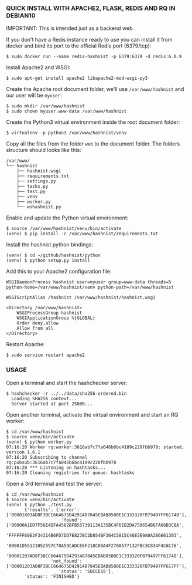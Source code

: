 ### QUICK INSTALL WITH APACHE2, FLASK, REDIS AND RQ IN DEBIAN10

IMPORTANT: This is intended just as a backend web

If you don't have a Redis instance ready to use you can install it from docker
 and bind its port to the official Redis port (6379/tcp):
``` 
$ sudo docker run --name redis-hashnist -p 6379:6379 -d redis:6.0.9
```

Install Apache2 and WSGI:
```
$ sudo apt-get install apache2 libapache2-mod-wsgi-py3
```

Create the Apache root document folder, we'll use `/var/www/hashnist` and our
user will be `myuser`:
```
$ sudo mkdir /var/www/hashnist
$ sudo chown myuser.www-data /var/www/hashnist
```

Create the Python3 virtual environment inside the root document folder:
```
$ virtualenv -p python3 /var/www/hashnist/venv
```

Copy all the files from the folder `web` to the document folder.
The folders structure should looks like this:
```
/var/www/
└── hashnist
    ├── hashnist.wsgi
    ├── requirements.txt
    ├── settings.py
    ├── tasks.py
    ├── test.py
    ├── venv
    ├── worker.py
    └── wshashnist.py
```

Enable and update the Python virtual environment:
```
$ source /var/www/hashnist/venv/bin/activate
(venv) $ pip install -r /var/www/hashnist/requirements.txt
 ```

Install the hashnist python bindings:
```
(venv) $ cd ~/github/hashnist/python
(venv) $ python setup.py install
```
 
Add this to your Apache2 configuration file:
```
WSGIDaemonProcess hashnist user=myuser group=www-data threads=5 python-home=/var/www/hashnist/venv python-path=/var/www/hashnist

WSGIScriptAlias /hashnist /var/www/hashnist/hashnist.wsgi

<Directory /var/www/hashnist>
    WSGIProcessGroup hashnist
    WSGIApplicationGroup %{GLOBAL}
    Order deny,allow
    Allow from all
</Directory>
```

Restart Apache:
```
$ sudo service restart apache2
```

### USAGE

Open a terminal and start the hashchecker server:
```
$ hashchecker -r ../../data/sha256-ordered.bin
  Loading SHA256 context...
  Server started at port 25800...
```

Open another terminal, activate the virtual environment and start an RQ worker:
```
$ cd /var/www/hashnist
$ source venv/bin/activate
(venv) $ python worker.py
07:16:20 Worker rq:worker:3616ab7c7fa046b6bc4189c228fbb978: started, version 1.6.1
07:16:20 Subscribing to channel rq:pubsub:3616ab7c7fa046b6bc4189c228fbb978
07:16:20 *** Listening on hashtasks...
07:16:20 Cleaning registries for queue: hashtasks
```

Open a 3rd terminal and test the server:
```
$ cd /var/www/hashnist
$ source venv/bin/activate
(venv) $ python ./test.py
       {'results': {'error': ['00001X03AD8F3BCC664675D4291487845EBAB8580E1C333320FB79497FF6174B'],
                     'found': ['00000A1ED7F56E4DFA4582BFB55739113A135BC4F6EB2DA750654B6FA66B3CBA',
                               'FFFFFF60E2F34314B6FD7DD7E827BC2D854BF364C5815C46E5E9A0A3B6661303',
                               '00001D55121052597C78A59CADCE6F218C88A4F270A577132FBC3C834F4C6C76',
                               '00001203AD8F3BCC664675D4291487845EBAB8580E1C333320FB79497FF6174B'],
                 'not_found': ['00001203AD8F3BCC664675D4291487845EBAB8580E1C333320FB79497FF617FF'],
                    'status': 'SUCCESS'},
       'status': 'FINISHED'}
```
